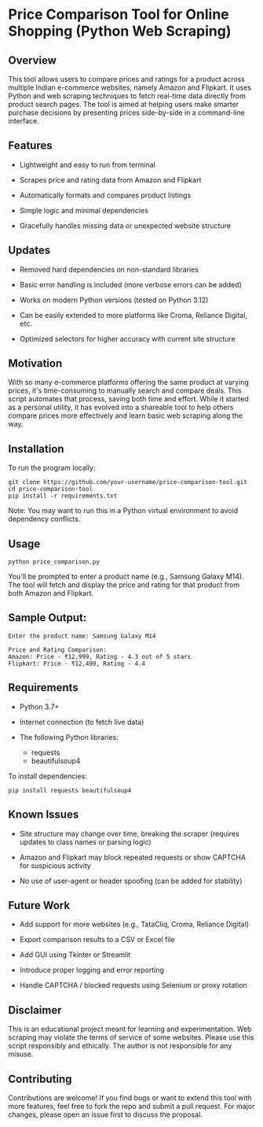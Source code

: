 # **Price Comparison Tool for Online Shopping (Python Web Scraping)**

## **Overview**

This tool allows users to compare prices and ratings for a product across multiple Indian e-commerce websites, namely Amazon and Flipkart. It uses Python and web scraping techniques to fetch real-time data directly from product search pages. The tool is aimed at helping users make smarter purchase decisions by presenting prices side-by-side in a command-line interface.

## **Features**

- Lightweight and easy to run from terminal

- Scrapes price and rating data from Amazon and Flipkart

- Automatically formats and compares product listings

- Simple logic and minimal dependencies

- Gracefully handles missing data or unexpected website structure

## **Updates**

- Removed hard dependencies on non-standard libraries

- Basic error handling is included (more verbose errors can be added)

- Works on modern Python versions (tested on Python 3.12)

- Can be easily extended to more platforms like Croma, Reliance Digital, etc.

- Optimized selectors for higher accuracy with current site structure

## **Motivation**

With so many e-commerce platforms offering the same product at varying prices, it's time-consuming to manually search and compare deals. This script automates that process, saving both time and effort. While it started as a personal utility, it has evolved into a shareable tool to help others compare prices more effectively and learn basic web scraping along the way.

## **Installation**

To run the program locally:
```
git clone https://github.com/your-username/price-comparison-tool.git
cd price-comparison-tool
pip install -r requirements.txt
```
Note: You may want to run this in a Python virtual environment to avoid dependency conflicts.

## **Usage**
```
python price_comparison.py
```
You'll be prompted to enter a product name (e.g., Samsung Galaxy M14). The tool will fetch and display the price and rating for that product from both Amazon and Flipkart.

## **Sample Output:**
```
Enter the product name: Samsung Galaxy M14

Price and Rating Comparison:
Amazon: Price - ₹12,999, Rating - 4.3 out of 5 stars
Flipkart: Price - ₹12,499, Rating - 4.4
```
## **Requirements**

- Python 3.7+

- Internet connection (to fetch live data)

- The following Python libraries:
    - requests
    - beautifulsoup4

To install dependencies:

```
pip install requests beautifulsoup4
```

## **Known Issues**

- Site structure may change over time, breaking the scraper (requires updates to class names or parsing logic)

- Amazon and Flipkart may block repeated requests or show CAPTCHA for suspicious activity

- No use of user-agent or header spoofing (can be added for stability)

## **Future Work**

- Add support for more websites (e.g., TataCliq, Croma, Reliance Digital)

- Export comparison results to a CSV or Excel file

- Add GUI using Tkinter or Streamlit

- Introduce proper logging and error reporting

- Handle CAPTCHA / blocked requests using Selenium or proxy rotation

## **Disclaimer**

This is an educational project meant for learning and experimentation. Web scraping may violate the terms of service of some websites. Please use this script responsibly and ethically. The author is not responsible for any misuse.

## **Contributing**

Contributions are welcome! If you find bugs or want to extend this tool with more features, feel free to fork the repo and submit a pull request. For major changes, please open an issue first to discuss the proposal.
